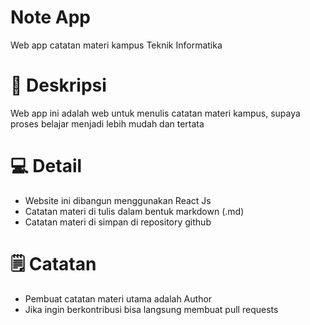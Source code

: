 # Note App
Web app catatan materi kampus Teknik Informatika

# 🚀 Deskripsi
Web app ini adalah web untuk menulis catatan materi kampus, supaya proses belajar menjadi lebih mudah dan tertata

# 💻 Detail
- Website ini dibangun menggunakan React Js
- Catatan materi di tulis dalam bentuk markdown (.md) 
- Catatan materi di simpan di repository github 

# 🗒 Catatan
- Pembuat catatan materi utama adalah Author
- Jika ingin berkontribusi bisa langsung membuat pull requests
